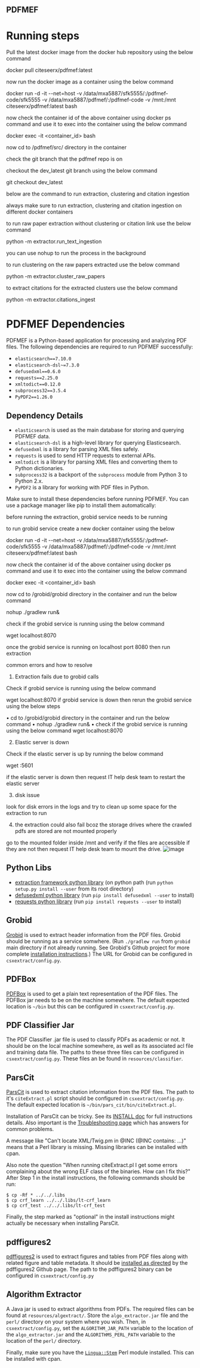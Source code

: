 ## PDFMEF

# Running steps

Pull the latest docker image from the docker hub repository using the below command

docker pull citeseerx/pdfmef:latest

now run the docker image as a container using the below command

docker run -d -it --net=host -v /data/mxa5887/sfk5555/:/pdfmef-code/sfk5555 -v /data/mxa5887/pdfmef/:/pdfmef-code -v /mnt:/mnt citeseerx/pdfmef:latest bash

now check the container id of the above container using docker ps command and use it to exec into the container using the below command

docker exec -it <container_id> bash

now cd to /pdfmef/src/ directory in the container

check the git branch that the pdfmef repo is on

checkout the dev_latest git branch using the below command

git checkout dev_latest

below are the command to run extraction, clustering and citation ingestion

always make sure to run extraction, clustering and citation ingestion on different docker containers

to run raw paper extraction without clustering or citation link use the below command

python -m extractor.run_text_ingestion

you can use nohup to run the process in the background

to run clustering on the raw papers extracted use the below command

python -m extractor.cluster_raw_papers

to extract citations for the extracted clusters use the below command

python -m extractor.citations_ingest

# PDFMEF Dependencies

PDFMEF is a Python-based application for processing and analyzing PDF files. The following dependencies are required to run PDFMEF successfully:

- `elasticsearch==7.10.0`
- `elasticsearch-dsl~=7.3.0`
- `defusedxml==0.6.0`
- `requests==2.25.0`
- `xmltodict==0.12.0`
- `subprocess32==3.5.4`
- `PyPDF2==1.26.0`

## Dependency Details

- `elasticsearch` is used as the main database for storing and querying PDFMEF data.
- `elasticsearch-dsl` is a high-level library for querying Elasticsearch.
- `defusedxml` is a library for parsing XML files safely.
- `requests` is used to send HTTP requests to external APIs.
- `xmltodict` is a library for parsing XML files and converting them to Python dictionaries.
- `subprocess32` is a backport of the `subprocess` module from Python 3 to Python 2.x.
- `PyPDF2` is a library for working with PDF files in Python.

Make sure to install these dependencies before running PDFMEF. You can use a package manager like pip to install them automatically:



before running the extraction, grobid service needs to be running 

to run grobid service create a new docker container using the below

docker run -d -it --net=host -v /data/mxa5887/sfk5555/:/pdfmef-code/sfk5555 -v /data/mxa5887/pdfmef/:/pdfmef-code -v /mnt:/mnt citeseerx/pdfmef:latest bash

now check the container id of the above container using docker ps command and use it to exec into the container using the below command

docker exec -it <container_id> bash

now cd to /grobid/grobid directory in the container and run the below command

nohup ./gradlew run&

check if the grobid service is running using the below command

wget localhost:8070

once the grobid service is running on localhost port 8080 then run extraction


common errors and how to resolve

1.	Extraction fails due to grobid calls

Check if grobid service is running using the below command

wget localhost:8070
	if grobid service is down then rerun the grobid service using the below steps


•	cd to /grobid/grobid directory in the container and run the below command
•	nohup ./gradlew run&
•	check if the grobid service is running using the below command
wget localhost:8070

2.	Elastic server is down

Check if the elastic server is up by running the below command

wget <elastic-ip>:5601

if the elastic server is down then request IT help desk team to restart the elastic server

3.	disk issue 

look for disk errors in the logs and try to clean up some space for the extraction to run

4.	the extraction could also fail bcoz the storage drives where the crawled pdfs are stored are not mounted properly

go to the mounted folder inside /mnt and verify if the files are accessible if they are not then request IT help desk team to mount the drive.
![image](https://user-images.githubusercontent.com/11198090/236300190-c72d8c88-c61a-4d04-8174-6546c5e6707d.png)

## Python Libs ##
   * [extraction framework python library][1] (on python path (run `python setup.py install --user` from its root directory)
   * [defusedxml python library][2] (run `pip install defusedxml --user` to install)
   * [requests python library][3] (run `pip install requests --user` to install)
 
## Grobid ##
[Grobid][4] is used to extract header information from the PDF files. Grobid should be running as a service somwhere. (Run `./gradlew run` from `grobid` main directory if not already running. See Grobid's Github project for more complete [installation instructions][5].) The URL for Grobid can be configured in `csxextract/config.py`.

## PDFBox ##
[PDFBox][6] is used to get a plain text representation of the PDF files. The PDFBox jar needs to be on the machine somewhere. The default expected location is `~/bin` but this can be configured in `csxextract/config.py`.

## PDF Classifier Jar ##
The PDF Classifier .jar file is used to classify PDFs as academic or not. It should be on the local machine somewhere, as well as its associated acl file and training data file. The paths to these three files can be configured in `csxextract/config.py`. These files an be found in `resources/classifier`.

## ParsCit ##
[ParsCit][7] is used to extract citation information from the PDF files. The path to it's `citeExtract.pl` script should be configured in `csxextract/config.py`. The default expected location is `~/bin/pars_cit/bin/citeExtract.pl`.

Installation of ParsCit can be tricky. See its [INSTALL doc][8] for full instructions details. Also important is the [Troubleshooting page][9] which has answers for common problems. 

A message like "Can't locate XML/Twig.pm in @INC (@INC contains: ...)" means that a Perl library is missing. Missing libraries can be installed with cpan. 

Also note the question "When running citeExtract.pl I get some errors complaining about the wrong ELF class of the binaries. How can I fix this?" After Step 1 in the install instructions, the following commands should be run:

```shell
$ cp -Rf * ../../.libs 
$ cp crf_learn ../../.libs/lt-crf_learn
$ cp crf_test ../../.libs/lt-crf_test
```

Finally, the step marked as "optional" in the install instructions might actually be necessary when installing ParsCit.

## pdffigures2 ##
[pdffigures2][10] is used to extract figures and tables from PDF files along with related figure and table metadata. It should be [installed as directed][11] by the pdffigures2 Github page. The path to the pdffigures2 binary can be configured in `csxextract/config.py`

## Algorithm Extractor ##
A Java jar is used to extract algorithms from PDFs. The required files can be found at `resources/algextract/`. Store the `algo_extractor.jar` file and the `perl/` directory on your system where you wish. Then, in `csxextract/config.py`, set the `ALGORITHM_JAR_PATH` variable to the location of the `algo_extractor.jar` and the `ALGORITHMS_PERL_PATH` variable to the location of the `perl/` directory.

Finally, make sure you have the [`Lingua::Stem`][12] Perl module installed. This can be installed with cpan.

[1]:  https://github.com/SeerLabs/extractor-framework
[2]:  https://pypi.python.org/pypi/defusedxml
[3]:  http://docs.python-requests.org/en/latest/
[4]:  https://github.com/kermitt2/grobid
[5]:  https://github.com/kermitt2/grobid/wiki/Grobid-service-quick-start
[6]:  http://pdfbox.apache.org/
[7]:  https://github.com/knmnyn/ParsCit
[8]:  https://github.com/knmnyn/ParsCit/blob/master/INSTALL
[9]:  http://wing.comp.nus.edu.sg/parsCit/#t
[10]: http://pdffigures2.allenai.org/
[11]: https://github.com/allenai/pdffigures2#installation
[12]: http://search.cpan.org/~snowhare/Lingua-Stem/lib/Lingua/Stem.pod
